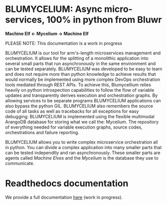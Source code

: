 BLUMYCELIUM: Async micro-services, 100% in python from Bluwr
============================================================

**Machine Elf <- Mycelium -> Machine Elf**

PLEASE NOTE: This documentation is a work in progress

BLUMYCELIUM is our tool for arm's-length microservices management and orchestration. It allows for the splitting of a monolithic application into several small parts that run asynchronously in the same environment and can be tested separately. BLUMYCELIUM was developed to be easy to learn and does not require more than python knowledge to achieve results that would normally be implemented using more complex DevOps orchestration tools mediated through REST APIs. To achieve this, Blumycellium relies heavily on python introspection capabilities to follow the flow of variable updates and transparently derives execution and orchestration graphs. By allowing services to be separate programs BLUMYCELIUM applications can also bypass the python GIL. BLUMYCELIUM also remembers the source code of all tasks as well as tracebacks for all exceptions for easy debugging. BLUMYCELIUM is implemented using the flexible multimodal ArangoDB database for storing what we call the: Mycelium. The repository of everything needed for variable execution graphs, source codes, orchestrations and failure reporting.

BLUMYCELIUM allows you to write complex microservice orchestration all in python. You can divide a complex application into many smaller parts that can be tested independtly and ran asynchronously. These smaller parts are agents called *Machine Elves* and the *Mycelium* is the database they use to communicate.


 
Readthedocs documentation
=========================

We provide a full documentation [here](https://blumycelium.readthedocs.io/en/latest/index.html) (work in progress).
